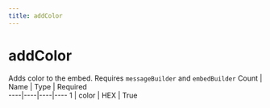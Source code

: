 ```yaml
---
title: addColor
---
```


# addColor 
Adds color to the embed. Requires `messageBuilder` and `embedBuilder`
 Count | Name | Type | Required        
----|----|----|----
1 | color | HEX | True
